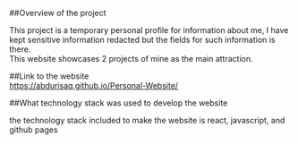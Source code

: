 ##Overview of the project  

This project is a temporary personal profile for information about me, I have kept sensitive information redacted but the fields for such information is there.  
This website showcases 2 projects of mine as the main attraction.  


##Link to the website  
https://abdurisaq.github.io/Personal-Website/  

##What technology stack was used to develop the website  

the technology stack included to make the website is react, javascript, and github pages  
